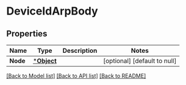 # DeviceIdArpBody

## Properties
Name | Type | Description | Notes
------------ | ------------- | ------------- | -------------
**Node** | [***Object**](.md) |  | [optional] [default to null]

[[Back to Model list]](../README.md#documentation-for-models) [[Back to API list]](../README.md#documentation-for-api-endpoints) [[Back to README]](../README.md)


